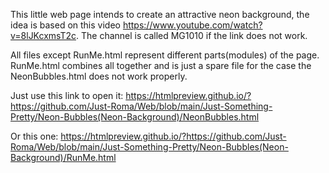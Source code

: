 This little web page intends to create an attractive neon background, the idea is based on this video https://www.youtube.com/watch?v=8lJKcxmsT2c.
The channel is called MG1010 if the link does not work.

All files except RunMe.html represent different parts(modules) of the page.
RunMe.html combines all together and is just a spare file for the case the NeonBubbles.html does not work properly.

Just use this link to open it:
https://htmlpreview.github.io/?https://github.com/Just-Roma/Web/blob/main/Just-Something-Pretty/Neon-Bubbles(Neon-Background)/NeonBubbles.html

Or this one:
https://htmlpreview.github.io/?https://github.com/Just-Roma/Web/blob/main/Just-Something-Pretty/Neon-Bubbles(Neon-Background)/RunMe.html
